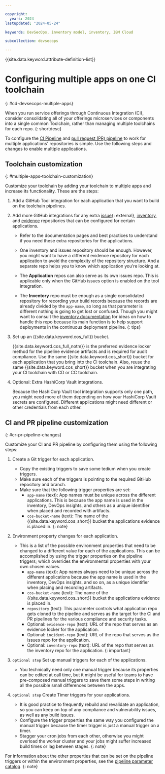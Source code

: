 ```yaml
---

copyright:
  years: 2024
lastupdated: "2024-05-24"

keywords: DevSecOps, inventory model, inventory, IBM Cloud

subcollection: devsecops

---
```


{{site.data.keyword.attribute-definition-list}}


# Configuring multiple apps on one CI toolchain
{: #cd-devsecops-multiple-apps}

When you run service offerings through Continuous Integration (CI), consider consolidating all of your offerings microservices or components into a single common Toolchain, rather than managing multiple toolchains for each repo.
{: shortdesc}

To configure the [CI Pipeline](/docs/devsecops?topic=devsecops-cd-devsecops-ci-pipeline) and [pull request (PR) pipeline](/docs/devsecops?topic=devsecops-cd-devsecops-pr-pipeline) to work for multiple applications' repositories is simple. Use the following steps and changes to enable multiple applications.

## Toolchain customization
{: #multiple-apps-toolchain-customization}


Customize your toolchain by adding your toolchain to multiple apps and increase its functionality. These are the steps:


1. Add a GitHub Tool integration for each application that you want to build on the toolchain pipelines.
1. Add more GitHub integrations for any extra [issue](https://us-south.git.cloud.ibm.com/open-toolchain/compliance-incident-issues){: external}, [inventory](/docs/devsecops?topic=devsecops-cd-devsecops-inventory), and [evidence](/docs/devsecops?topic=devsecops-devsecops-evidence) repositories that can be configured for certain applications.


   * Refer to the documentation pages and best practices to understand if you need these extra repositories for the applications.

   * One inventory and issues repository should be enough. However, you might want to have a different evidence repository for each application to avoid the complexity of the repository structure. And a separate repo helps you to know which application you're looking at.
   * The **Application** repos can also serve as its own issues repo. This is applicable only when the GitHub issues option is enabled on the tool integration.
   * The **Inventory** repo must be enough as a single consolidated repository for recording your build records because the records are already divided by the `app-name`, so long as that parameter is different nothing is going to get lost or confused. Though you might want to consult the [inventory documentation](/docs/devsecops?topic=devsecops-cd-devsecops-inventory) for ideas on how to handle this repo because its main function is to help support deployments in the continuous deployment pipeline.
   {: tips}

1. Set up an {{site.data.keyword.cos_full}} bucket.

   {{site.data.keyword.cos_full_notm}} is the preferred evidence locker method for the pipeline evidence artifacts and is required for audit compliance. Use the same {{site.data.keyword.cos_short}} bucket for each application that you bring into the CI toolchain. Also, reuse the same {{site.data.keyword.cos_short}} bucket when you are integrating your CI toolchain with CD or CC toolchain.

1. Optional: Extra HashiCorp Vault integrations.

   Because the HashiCorp Vault tool integration supports only one path, you might need more of them depending on how your HashiCorp Vault secrets are configured. Different applications might need different or other credentials from each other.

## CI and PR pipeline customization
{: #cr-pr-pipeline-changes}

Customize your CI and PR pipeline by configuring them using the following steps:


1. Create a Git trigger for each application.

   * Copy the  existing triggers to save some tedium when you create triggers.
   * Make sure each of the triggers is pointing to the required GitHub repository and branch.
   * Make sure that the following trigger properties are set:
      * `app-name` (text): App names must be unique across the different applications. This is because the app name is used in the inventory, DevOps insights, and others as a unique identifier when placed and recorded with artifacts.
      * `cos-bucket-name` (text): The name of the {{site.data.keyword.cos_short}} bucket the applications evidence is placed in.
   {: note}

1. Environment property changes for each application.

   * This is a list of the possible environment properties that need to be changed to a different value for each of the applications. This can be accomplished by using the trigger properties on the pipeline triggers; which overrides the environmental properties with your own chosen values.
      * `app-name` (text): App names always need to be unique across the different applications because the app name is used in the inventory, DevOps insights, and so on, as a unique identifier when placing and recording artifacts.
      * `cos-bucket-name` (text): The name of the {{site.data.keyword.cos_short}} bucket the applications evidence is placed in.
      * `repository` (text): This parameter controls what application repo gets cloned to the pipeline and serves as the target for the CI and PR pipelines for the various compliance and security tasks.
      * Optional: `evidence-repo` (text): URL of the repo that serves as an evidence locker for the application.
      * Optional: `incident-repo` (text): URL of the repo that serves as the issues repo for the application.
      * Optional: `inventory-repo` (text): URL of the repo that serves as the inventory repo for the application.
   {: important}

1. `optional step` Set up manual triggers for each of the applications.
   * You technically need only one manual trigger because its properties can be edited at call time, but it might be useful for teams to have pre-composed manual triggers to save them some steps in writing all the possible small differences between the apps.
1. `optional step` Create Timer triggers for your applications.

   * It is good practice to frequently rebuild and revalidate an application, so you can keep on top of any compliance and vulnerability issues, as well as any build issues.
   * Configure the trigger properties the same way you configured the manual trigger because the timer trigger is just a manual trigger on a timer.
   * Stagger your cron jobs from each other, otherwise you might overload the worker cluster and your jobs might suffer increased build times or lag between stages.
   {: note}

For information about the other properties that can be set on the pipeline triggers or within the environment properties, see the [pipeline parameter catalog](/docs/devsecops?topic=devsecops-cd-devsecops-pipeline-parm).
{: note}
